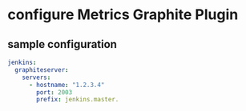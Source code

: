 # configure Metrics Graphite Plugin

## sample configuration

```yaml
jenkins: 
  graphiteserver:
    servers:
      - hostname: "1.2.3.4"
        port: 2003
        prefix: jenkins.master.
```
